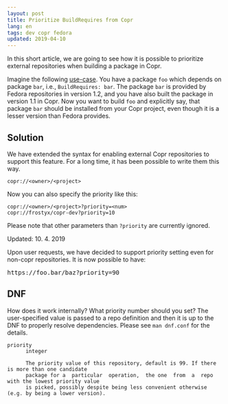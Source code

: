 ```yaml
---
layout: post
title: Prioritize BuildRequires from Copr
lang: en
tags: dev copr fedora
updated: 2019-04-10
---
```


In this short article, we are going to see how it is possible to prioritize external repositories when building a package in Copr.

Imagine the following [use-case](https://pagure.io/copr/copr/issue/97#comment-446610). You have a package `foo` which depends on package `bar`, i.e., `BuildRequires: bar`. The package `bar` is provided by Fedora repositories in version 1.2, and you have also built the package in version 1.1 in Copr. Now you want to build `foo` and explicitly say, that package `bar` should be installed from your Copr project, even though it is a lesser version than Fedora provides.


## Solution

We have extended the syntax for enabling external Copr repositories to support this feature. For a long time, it has been possible to write them this way.

    copr://<owner>/<project>

Now you can also specify the priority like this:

    copr://<owner>/<project>?priority=<num>
    copr://frostyx/copr-dev?priority=10

Please note that other parameters than `?priority` are currently ignored.

<div class="bs-callout bs-callout-default" id="non-copr-repo">
    <p>Updated: 10. 4. 2019</p>
    <p>
       Upon user requests, we have decided to support priority setting even for non-copr repositories.
       It is now possible to have:
       <pre>https://foo.bar/baz?priority=90</pre>
    </p>
</div>


## DNF

How does it work internally? What priority number should you set? The user-specified value is passed to a repo definition and then it is up to the DNF to properly resolve dependencies. Please see `man dnf.conf` for the details.

    priority
          integer

          The priority value of this repository, default is 99. If there is more than one candidate
          package for a  particular  operation,  the one  from  a  repo with the lowest priority value
          is picked, possibly despite being less convenient otherwise (e.g. by being a lower version).
